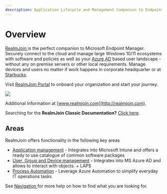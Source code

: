 ```yaml
---
description: Application Lifecycle and Management Companion to Endpoint Manager
---
```


# Overview

[RealmJoin ](https://realmjoin.com)is the perfect companion to Microsoft Endpoint Manager. Securely connect to the cloud and manage large Windows 10/11 ecosystems with software and policies as well as your [Azure AD](https://azure.microsoft.com/en-us/services/active-directory/) based user landscape - without any on premise servers or other local requirements. Manage devices and users no matter if work happens in corporate headquarter or at [Starbucks](https://www.starbucks.com).

Visit [RealmJoin Portal](https://portal.realmjoin.com) to onboard your organization and start your journey.

![](.gitbook/assets/rjvnext-appstore.png)

Additional Information at [www.realmjoin.com](http://realmjoin.com).

Searching for the **RealmJoin Classic Documentation?** [Click here](https://docs-classic.realmjoin.com).

## Areas

RealmJoin offers functionality in the following key areas

* [Application management](AppManagement/) - Integrates into Microsoft Intune and offers a ready to use catalogue of common software packages
* [User, Group and Device management](user-group-device-management/) - Integrates into MS Azure AD and allows to interact with objects. + LAPS
* [Process Automation](runbooks/) - Leverage Azure Automation to simplify everyday IT operations tasks

See [Navigation ](readme/navigation.md)for more help on how to find what you are looking for.
